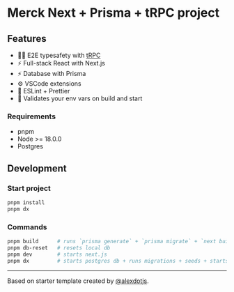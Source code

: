 # Merck Next + Prisma + tRPC project

## Features

- 🧙‍♂️ E2E typesafety with [tRPC](https://trpc.io)
- ⚡ Full-stack React with Next.js
- ⚡ Database with Prisma
- ⚙️ VSCode extensions
- 🎨 ESLint + Prettier
- 🔐 Validates your env vars on build and start

### Requirements

- pnpm
- Node >= 18.0.0
- Postgres

## Development

### Start project

```bash
pnpm install
pnpm dx
```

### Commands

```bash
pnpm build      # runs `prisma generate` + `prisma migrate` + `next build`
pnpm db-reset   # resets local db
pnpm dev        # starts next.js
pnpm dx         # starts postgres db + runs migrations + seeds + starts next.js
```

---

Based on starter template created by [@alexdotjs](https://twitter.com/alexdotjs).
